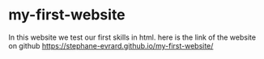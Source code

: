 # my-first-website
In this website we test our first skills in html.
here is the link of the website on github https://stephane-evrard.github.io/my-first-website/
